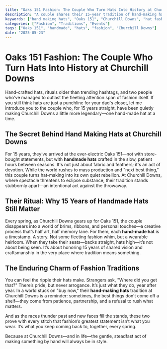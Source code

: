```yaml
---
title: "Oaks 151 Fashion: The Couple Who Turn Hats Into History at Churchill Downs"
description: "A couple shares their 15-year tradition of hand-making hats for Oaks 151 at Churchill Downs, blending craft, love, and timeless style."
keywords: ["hand making hats", "Oaks 151", "Churchill Downs", "hat fashion", "couple story", "handmade hats", "fashion tradition"]
categories: ["Fashion", "Traditions", "Events"]
tags: ["Oaks 151", "handmade", "hats", "fashion", "Churchill Downs"]
date: "2025-05-23"
---
```


# Oaks 151 Fashion: The Couple Who Turn Hats Into History at Churchill Downs

Hand-crafted hats, rituals older than trending hashtags, and two people who've managed to outlast the fleeting attention span of fashion itself. If you still think hats are just a punchline for your dad's closet, let me introduce you to the couple who, for 15 years straight, have been quietly making Churchill Downs a little more legendary—one hand-made hat at a time.

## The Secret Behind Hand Making Hats at Churchill Downs

For 15 years, they’ve arrived at the ever-electric Oaks 151—not with store-bought statements, but with **handmade hats** crafted in the slow, patient hours between seasons. It's not just about fabric and feathers; it's an act of devotion. While the world rushes to mass production and "next best thing," this couple turns hat-making into its own quiet rebellion. At Churchill Downs, where spectacle threatens to eclipse substance, their tradition stands stubbornly apart—an intentional act against the throwaway.

## Their Ritual: Why 15 Years of Handmade Hats Still Matter

Every spring, as Churchill Downs gears up for Oaks 151, the couple disappears into a world of brims, ribbons, and personal touches—a creative process that’s half art, half memory lane. For them, each **hand-made hat** is a timestamp. A story. Not some fleeting fashion whim, but a wearable heirloom. When they take their seats—backs straight, hats high—it’s not about being seen. It’s about honoring 15 years of shared vision and craftsmanship in the very place where tradition means something.

## The Enduring Charm of Fashion Traditions

You can feel the ripple their hats make. Strangers ask, "Where did you get that?" There’s pride, but never arrogance. It’s just what they do, year after year. In a world stuck on "buy now," their **hand-making hats** tradition at Churchill Downs is a reminder: sometimes, the best things don’t come off a shelf—they come from patience, partnership, and a refusal to rush what matters.

And as the races thunder past and new faces fill the stands, these two prove with every stitch that fashion’s greatest statement isn’t what you wear. It’s what you keep coming back to, together, every spring.

Because at Churchill Downs—and in life—the gentle, steadfast act of making something by hand will always be in style.